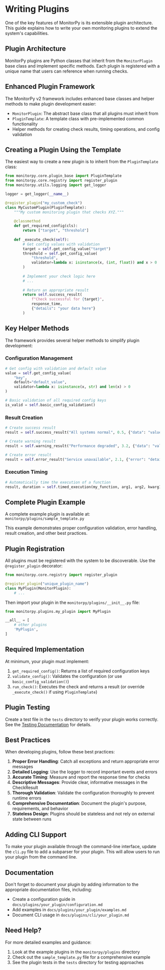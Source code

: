# Writing Plugins

One of the key features of MonitorPy is its extensible plugin architecture. This guide explains how to write your own monitoring plugins to extend the system's capabilities.

## Plugin Architecture

MonitorPy plugins are Python classes that inherit from the `MonitorPlugin` base class and implement specific methods. Each plugin is registered with a unique name that users can reference when running checks.

## Enhanced Plugin Framework

The MonitorPy v2 framework includes enhanced base classes and helper methods to make plugin development easier:

- `MonitorPlugin`: The abstract base class that all plugins must inherit from
- `PluginTemplate`: A template class with pre-implemented common functionality
- Helper methods for creating check results, timing operations, and config validation

## Creating a Plugin Using the Template

The easiest way to create a new plugin is to inherit from the `PluginTemplate` class:

```python
from monitorpy.core.plugin_base import PluginTemplate
from monitorpy.core.registry import register_plugin
from monitorpy.utils.logging import get_logger

logger = get_logger(__name__)

@register_plugin("my_custom_check")
class MyCustomPlugin(PluginTemplate):
    """My custom monitoring plugin that checks XYZ."""
    
    @classmethod
    def get_required_config(cls):
        return ["target", "threshold"]
    
    def _execute_check(self):
        # Get config values with validation
        target = self.get_config_value("target")
        threshold = self.get_config_value(
            "threshold", 
            validator=lambda x: isinstance(x, (int, float)) and x > 0
        )
        
        # Implement your check logic here
        # ...
        
        # Return an appropriate result
        return self.success_result(
            f"Check successful for {target}",
            response_time,
            {"details": "your data here"}
        )
```

## Key Helper Methods

The framework provides several helper methods to simplify plugin development:

### Configuration Management

```python
# Get config with validation and default value
value = self.get_config_value(
    "key", 
    default="default_value",
    validator=lambda x: isinstance(x, str) and len(x) > 0
)

# Basic validation of all required config keys
is_valid = self.basic_config_validation()
```

### Result Creation

```python
# Create success result
result = self.success_result("All systems normal", 0.5, {"data": "value"})

# Create warning result
result = self.warning_result("Performance degraded", 3.2, {"data": "value"})

# Create error result
result = self.error_result("Service unavailable", 2.1, {"error": "details"})
```

### Execution Timing

```python
# Automatically time the execution of a function
result, duration = self.timed_execution(my_function, arg1, arg2, kwarg1=value)
```

## Complete Plugin Example

A complete example plugin is available at:
`monitorpy/plugins/sample_template.py`

This example demonstrates proper configuration validation, error handling, result creation, and other best practices.

## Plugin Registration

All plugins must be registered with the system to be discoverable. Use the `@register_plugin` decorator:

```python
from monitorpy.core.registry import register_plugin

@register_plugin("unique_plugin_name")
class MyPlugin(MonitorPlugin):
    # ...
```

Then import your plugin in the `monitorpy/plugins/__init__.py` file:

```python
from monitorpy.plugins.my_plugin import MyPlugin

__all__ = [
    # other plugins
    'MyPlugin',
]
```

## Required Implementation

At minimum, your plugin must implement:

1. `get_required_config()`: Returns a list of required configuration keys
2. `validate_config()`: Validates the configuration (or use `basic_config_validation()`)
3. `run_check()`: Executes the check and returns a result (or override `_execute_check()` if using `PluginTemplate`)

## Plugin Testing

Create a test file in the `tests` directory to verify your plugin works correctly. See the [Testing Documentation](testing/index.md) for details.

## Best Practices

When developing plugins, follow these best practices:

1. **Proper Error Handling**: Catch all exceptions and return appropriate error messages
2. **Detailed Logging**: Use the logger to record important events and errors
3. **Accurate Timing**: Measure and report the response time for checks
4. **Descriptive Messages**: Provide clear, informative messages in the CheckResult
5. **Thorough Validation**: Validate the configuration thoroughly to prevent runtime errors
6. **Comprehensive Documentation**: Document the plugin's purpose, requirements, and behavior
7. **Stateless Design**: Plugins should be stateless and not rely on external state between runs

## Adding CLI Support

To make your plugin available through the command-line interface, update the `cli.py` file to add a subparser for your plugin. This will allow users to run your plugin from the command line.

## Documentation

Don't forget to document your plugin by adding information to the appropriate documentation files, including:

- Create a configuration guide in `docs/plugins/your_plugin/configuration.md`
- Add examples in `docs/plugins/your_plugin/examples.md`
- Document CLI usage in `docs/plugins/cli/your_plugin.md`

## Need Help?

For more detailed examples and guidance:

1. Look at the example plugins in the `monitorpy/plugins` directory
2. Check out the `sample_template.py` file for a comprehensive example
3. See the plugin tests in the `tests` directory for testing approaches